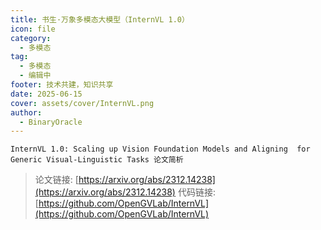 ```yaml
---
title: 书生·万象多模态大模型（InternVL 1.0）
icon: file
category:
  - 多模态
tag:
  - 多模态
  - 编辑中
footer: 技术共建，知识共享
date: 2025-06-15
cover: assets/cover/InternVL.png
author:
  - BinaryOracle
---
```


`InternVL 1.0: Scaling up Vision Foundation Models and Aligning  for Generic Visual-Linguistic Tasks 论文简析` 

<!-- more -->

> 论文链接: [https://arxiv.org/abs/2312.14238](https://arxiv.org/abs/2312.14238)
> 代码链接: [https://github.com/OpenGVLab/InternVL](https://github.com/OpenGVLab/InternVL)



